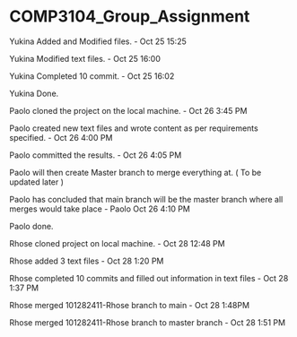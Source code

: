 # COMP3104_Group_Assignment

Yukina Added and Modified files. - Oct 25 15:25 

Yukina Modified text files. - Oct 25 16:00

Yukina Completed 10 commit. - Oct 25 16:02

Yukina Done.

Paolo cloned the project on the local machine. - Oct 26 3:45 PM

Paolo created new text files and wrote content as per requirements specified. - Oct 26 4:00 PM

Paolo committed the results. - Oct 26 4:05 PM

Paolo will then create Master branch to merge everything at. ( To be updated later )

Paolo has concluded that main branch will be the master branch where all merges would take place - Paolo Oct 26 4:10 PM

Paolo done.

Rhose cloned project on local machine. - Oct 28 12:48 PM

Rhose added 3 text files - Oct 28 1:20 PM

Rhose completed 10 commits and filled out information in text files - Oct 28 1:37 PM

Rhose merged 101282411-Rhose branch to main - Oct 28 1:48PM

Rhose merged 101282411-Rhose branch to master branch - Oct 28 1:51 PM